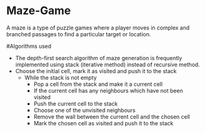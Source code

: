 # Maze-Game
A maze is a type of puzzle games where a player moves in complex and branched passages to find a particular target or location.

#Algorithms used
- The depth-first search algorithm of maze generation is frequently implemented using stack (iterative method) instead of recursive method.
- Choose the initial cell, mark it as visited and push it to the stack
  - While the stack is not empty
    - Pop a cell from the stack and make it a current cell
    - If the current cell has any neighbours which have not been visited
    - Push the current cell to the stack
    - Choose one of the unvisited neighbours
    - Remove the wall between the current cell and the chosen cell
    - Mark the chosen cell as visited and push it to the stack
    
